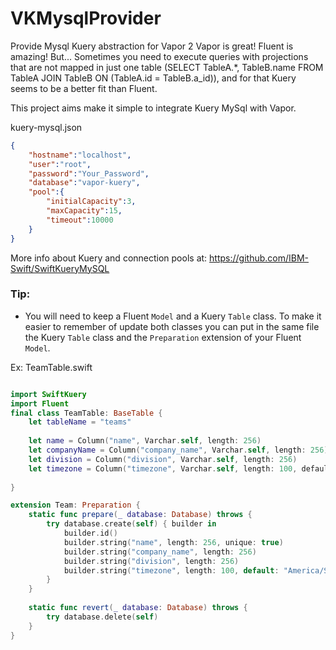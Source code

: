 # VKMysqlProvider

Provide Mysql Kuery abstraction for Vapor 2
Vapor is great! Fluent is amazing!
But...
Sometimes you need to execute queries with projections 
that are not mapped in just one table (SELECT TableA.*, TableB.name FROM TableA JOIN TableB ON (TableA.id = TableB.a_id)), 
and for that Kuery seems to be a better fit than Fluent.

This project aims make it simple to integrate Kuery MySql with Vapor.


kuery-mysql.json
``` json
{
    "hostname":"localhost",
    "user":"root",
    "password":"Your_Password",
    "database":"vapor-kuery",
    "pool":{
        "initialCapacity":3,
        "maxCapacity":15,
        "timeout":10000
    }
}
```
More info about Kuery and connection pools at: https://github.com/IBM-Swift/SwiftKueryMySQL




### Tip:
- You will need to keep a Fluent `Model` and a Kuery `Table` class. To make it easier to remember of update both classes you can put in the same file the Kuery `Table` class and the `Preparation` extension of your Fluent `Model`.

Ex:
TeamTable.swift
``` swift

import SwiftKuery
import Fluent
final class TeamTable: BaseTable {
    let tableName = "teams"
    
    let name = Column("name", Varchar.self, length: 256)
    let companyName = Column("company_name", Varchar.self, length: 256)
    let division = Column("division", Varchar.self, length: 256)
    let timezone = Column("timezone", Varchar.self, length: 100, defaultValue: "America/Sao_Paulo")
    
}

extension Team: Preparation {
    static func prepare(_ database: Database) throws {
        try database.create(self) { builder in
            builder.id()
            builder.string("name", length: 256, unique: true)
            builder.string("company_name", length: 256)
            builder.string("division", length: 256)
            builder.string("timezone", length: 100, default: "America/Sao_Paulo")
        }
    }
    
    static func revert(_ database: Database) throws {
        try database.delete(self)
    }
}

```
